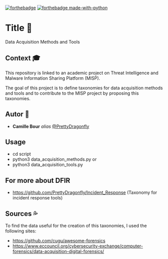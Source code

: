 [![forthebadge](http://forthebadge.com/images/badges/built-with-love.svg)](http://forthebadge.com)
[![forthebadge made-with-python](http://ForTheBadge.com/images/badges/made-with-python.svg)](https://www.python.org/)

# Title :floppy_disk:

Data Acquisition Methods and Tools

## Context :mortar_board:

This repository is linked to an academic project on Threat Intelligence and Malware Information Sharing Platform (MISP).

The goal of this project is to define taxonomies for data acquisition methods and tools and to contribute to the MISP
project by proposing this taxonomies.

## Autor :bust_in_silhouette:

* **Camille Bour** _alias_ [@PrettyDragonfly](https://github.com/PrettyDragonfly)

## Usage

* cd script
* python3 data_acquisition_methods.py
or
* python3 data_acquisition_tools.py

## For more about DFIR

* https://github.com/PrettyDragonfly/Incident_Response (Taxonomy for incident response tools)

## Sources :sweat_drops:

To find the data useful for the creation of this taxonomies, I used the following sites:

* https://github.com/cugu/awesome-forensics
* https://www.eccouncil.org/cybersecurity-exchange/computer-forensics/data-acquisition-digital-forensics/
